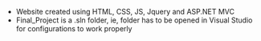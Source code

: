 - Website created using HTML, CSS, JS, Jquery and ASP.NET MVC
- Final_Project is a .sln folder, ie, folder has to be opened in Visual Studio for configurations to work properly
